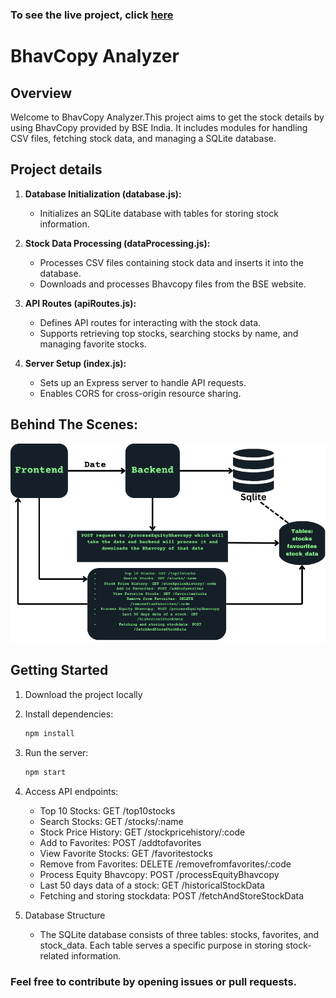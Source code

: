 ### To see the live project, click [here](https://newbse.vercel.app/)

# BhavCopy Analyzer

## Overview

Welcome to BhavCopy Analyzer.This project aims to get the stock details by using BhavCopy provided by BSE India. It includes modules for handling CSV files, fetching stock data, and managing a SQLite database.

## Project details

1. **Database Initialization (database.js):**
   - Initializes an SQLite database with tables for storing stock information.

2. **Stock Data Processing (dataProcessing.js):**
   - Processes CSV files containing stock data and inserts it into the database.
   - Downloads and processes Bhavcopy files from the BSE website.

3. **API Routes (apiRoutes.js):**
   - Defines API routes for interacting with the stock data.
   - Supports retrieving top stocks, searching stocks by name, and managing favorite stocks.

4. **Server Setup (index.js):**
   - Sets up an Express server to handle API requests.
   - Enables CORS for cross-origin resource sharing.

## Behind The Scenes:
   ![DataFlow Diagram](/DataFLow.png)

## Getting Started
1. Download the project locally

2. Install dependencies:
   ```bash
   npm install
   ```
   
3. Run the server:
    ```bash
    npm start

4. Access API endpoints:
    - Top 10 Stocks: GET /top10stocks
    - Search Stocks: GET /stocks/:name
    - Stock Price History: GET /stockpricehistory/:code
    - Add to Favorites: POST /addtofavorites
    - View Favorite Stocks: GET /favoritestocks
    - Remove from Favorites: DELETE /removefromfavorites/:code
    - Process Equity Bhavcopy: POST /processEquityBhavcopy
    - Last 50 days data of a stock: GET /historicalStockData
    - Fetching and storing stockdata: POST /fetchAndStoreStockData

5. Database Structure
    - The SQLite database consists of three tables: stocks, favorites, and stock_data. Each table serves a specific purpose in storing stock-related information.


### Feel free to contribute by opening issues or pull requests.
